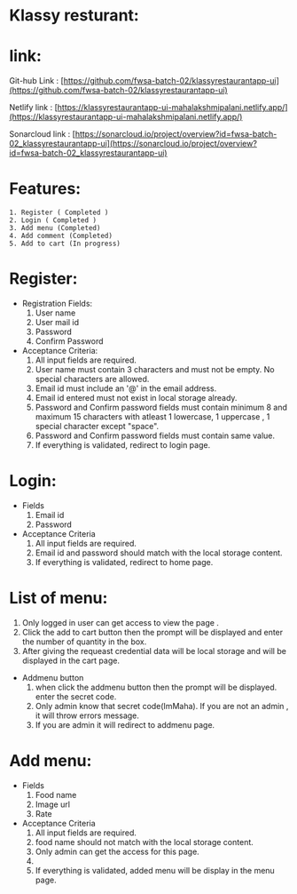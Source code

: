   # Klassy resturant:
  # link:
  Git-hub Link : [https://github.com/fwsa-batch-02/klassyrestaurantapp-ui](https://github.com/fwsa-batch-02/klassyrestaurantapp-ui)

  Netlify link : [https://klassyrestaurantapp-ui-mahalakshmipalani.netlify.app/](https://klassyrestaurantapp-ui-mahalakshmipalani.netlify.app/)
  
  Sonarcloud link : [https://sonarcloud.io/project/overview?id=fwsa-batch-02_klassyrestaurantapp-ui](https://sonarcloud.io/project/overview?id=fwsa-batch-02_klassyrestaurantapp-ui)
  

  # Features:
    1. Register ( Completed )
    2. Login ( Completed )
    3. Add menu (Completed)
    4. Add comment (Completed)
    5. Add to cart (In progress)

# Register:

  * Registration Fields:
    1. User name
    2. User mail id
    3. Password
    5. Confirm Password
  * Acceptance Criteria:
    1. All input fields are required.
    2. User name must contain 3 characters and must not be empty.
    No special characters are allowed.
    3. Email id must include an '@' in the email address.
    4. Email id entered must not exist in local storage already.
    5. Password and Confirm password fields must contain minimum 8 and maximum 15 characters with atleast 1     lowercase, 1 uppercase , 1 special character except "space".
    6. Password and Confirm password fields must contain same value.
    7. If everything is validated, redirect to login page.

# Login:
  * Fields
      1. Email id
      2. Password
  * Acceptance Criteria
      1. All input fields are required.
      2. Email id and password should match with the local storage content.
      3. If everything is validated, redirect to home page.

# List of menu:
  1. Only logged in user can get access to view the page .
  2. Click the add to cart button then the prompt will be displayed and enter the number of quantity in the box. 
  3. After giving the requeast credential data will be local storage and will be displayed in the cart page.

  * Addmenu button
    1. when click the addmenu button then the prompt will be displayed. enter the secret code.
    2. Only admin know that secret code(ImMaha). If you are not an admin , it will throw errors message.
    3. If you are admin it will redirect to addmenu page.
# Add menu:
  * Fields
    1. Food name
    2. Image url
    3. Rate
  * Acceptance Criteria
      1. All input fields are required.
      2. food name should not match with the local storage content.
      4. Only admin can get the access for this page.
      5. 
      3. If everything is validated, added menu will be display in the menu page.    

